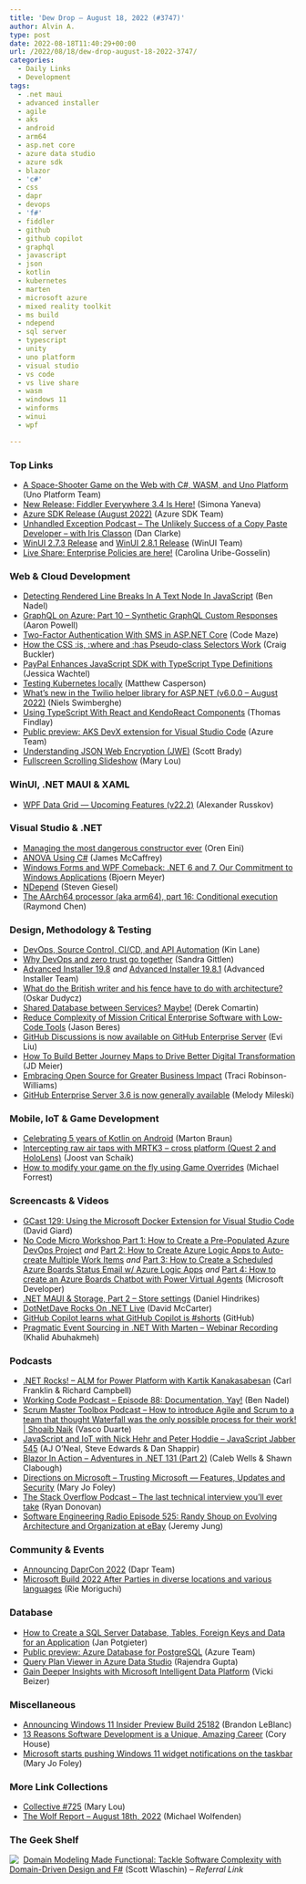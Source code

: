 ```yaml
---
title: 'Dew Drop – August 18, 2022 (#3747)'
author: Alvin A.
type: post
date: 2022-08-18T11:40:29+00:00
url: /2022/08/18/dew-drop-august-18-2022-3747/
categories:
  - Daily Links
  - Development
tags:
  - .net maui
  - advanced installer
  - agile
  - aks
  - android
  - arm64
  - asp.net core
  - azure data studio
  - azure sdk
  - blazor
  - 'c#'
  - css
  - dapr
  - devops
  - 'f#'
  - fiddler
  - github
  - github copilot
  - graphql
  - javascript
  - json
  - kotlin
  - kubernetes
  - marten
  - microsoft azure
  - mixed reality toolkit
  - ms build
  - ndepend
  - sql server
  - typescript
  - unity
  - uno platform
  - visual studio
  - vs code
  - vs live share
  - wasm
  - windows 11
  - winforms
  - winui
  - wpf

---
```

### <a name="top"></a>Top Links

  * <a href="https://platform.uno/blog/a-space-shooter-game-on-the-web-with-c-wasm-and-uno-platform/" target="_blank" rel="noopener">A Space-Shooter Game on the Web with C#, WASM, and Uno Platform</a> (Uno Platform Team)
  * <a href="https://www.telerik.com/blogs/new-release-fiddler-everywhere-3.4" target="_blank" rel="noopener">New Release: Fiddler Everywhere 3.4 Is Here!</a> (Simona Yaneva)
  * <a href="https://devblogs.microsoft.com/azure-sdk/azure-sdk-release-august-2022/" target="_blank" rel="noopener">Azure SDK Release (August 2022)</a> (Azure SDK Team)
  * <a href="https://unhandledexceptionpodcast.com/posts/0042-irisclasson/" target="_blank" rel="noopener">Unhandled Exception Podcast &#8211; The Unlikely Success of a Copy Paste Developer &#8211; with Iris Classon</a> (Dan Clarke)
  * <a href="https://github.com/microsoft/microsoft-ui-xaml/releases/tag/v2.7.3" target="_blank" rel="noopener">WinUI 2.7.3 Release</a> and <a href="https://github.com/microsoft/microsoft-ui-xaml/releases/tag/v2.8.1" target="_blank" rel="noopener">WinUI 2.8.1 Release</a> (WinUI Team)
  * <a href="https://devblogs.microsoft.com/visualstudio/ls-policies/" target="_blank" rel="noopener">Live Share: Enterprise Policies are here!</a> (Carolina Uribe-Gosselin)



### <a name="web"></a>Web & Cloud Development

  * <a href="https://www.bennadel.com/blog/4310-detecting-rendered-line-breaks-in-a-text-node-in-javascript.htm" target="_blank" rel="noopener">Detecting Rendered Line Breaks In A Text Node In JavaScript</a> (Ben Nadel)
  * <a href="https://dev.to/azure/graphql-on-azure-part-10-synthetic-graphql-custom-responses-2bkl" target="_blank" rel="noopener">GraphQL on Azure: Part 10 &#8211; Synthetic GraphQL Custom Responses</a> (Aaron Powell)
  * <a href="https://code-maze.com/aspnetcore-two-factor-authentication-sms/" target="_blank" rel="noopener">Two-Factor Authentication With SMS in ASP.NET Core</a> (Code Maze)
  * <a href="https://www.sitepoint.com/css-is-where-has-pseudo-class-selectors/?utm_source=rss" target="_blank" rel="noopener">How the CSS :is, :where and :has Pseudo-class Selectors Work</a> (Craig Buckler)
  * <a href="https://thenewstack.io/paypal-enhances-javascript-sdk-with-typescript-type-definitions/" target="_blank" rel="noopener">PayPal Enhances JavaScript SDK with TypeScript Type Definitions</a> (Jessica Wachtel)
  * <a href="https://octopus.com/blog/testing-kubernetes-locally" target="_blank" rel="noopener">Testing Kubernetes locally</a> (Matthew Casperson)
  * <a href="https://www.twilio.com/blog/whats-new-in-twilio-helper-library-for-aspnet-v6" target="_blank" rel="noopener">What&#8217;s new in the Twilio helper library for ASP.NET (v6.0.0 &#8211; August 2022)</a> (Niels Swimberghe)
  * <a href="https://www.telerik.com/blogs/using-typescript-with-react-kendoreact-components" target="_blank" rel="noopener">Using TypeScript With React and KendoReact Components</a> (Thomas Findlay)
  * <a href="https://azure.microsoft.com/en-us/updates/public-preview-aks-devx-extension-for-visual-studio-code/" target="_blank" rel="noopener">Public preview: AKS DevX extension for Visual Studio Code</a> (Azure Team)
  * <a href="https://www.scottbrady91.com/jose/json-web-encryption" target="_blank" rel="noopener">Understanding JSON Web Encryption (JWE)</a> (Scott Brady)
  * <a href="https://tympanus.net/codrops/2022/08/17/fullscreen-scrolling-slideshow/" target="_blank" rel="noopener">Fullscreen Scrolling Slideshow</a> (Mary Lou)



### <a name="silverlight"></a>WinUI, .NET MAUI & XAML

  * <a href="https://community.devexpress.com/blogs/wpf/archive/2022/08/17/wpf-data-grid-upcoming-features-v22-2.aspx" target="_blank" rel="noopener">WPF Data Grid — Upcoming Features (v22.2)</a> (Alexander Russkov)



### <a name="dotnet"></a>Visual Studio & .NET

  * <a href="https://ayende.com/blog/198081-A/managing-the-most-dangerous-constructor-ever?Key=511e7093-722f-4d0a-995f-a7fa3cfc436f" target="_blank" rel="noopener">Managing the most dangerous constructor ever</a> (Oren Eini)
  * <a href="https://visualstudiomagazine.com/articles/2022/08/17/anova-csharp.aspx" target="_blank" rel="noopener">ANOVA Using C#</a> (James McCaffrey)
  * <a href="https://www.textcontrol.com/blog/2022/08/17/windows-forms-and-wpf-comeback-net-6-and-7-our-commitment-to-windows-applications/" target="_blank" rel="noopener">Windows Forms and WPF Comeback: .NET 6 and 7. Our Commitment to Windows Applications</a> (Bjoern Meyer)
  * <a href="https://steven-giesel.com/blogPost/2448d93b-8309-4d4b-be9c-b87aa938dade" target="_blank" rel="noopener">NDepend</a> (Steven Giesel)
  * <a href="https://devblogs.microsoft.com/oldnewthing/20220817-00/?p=106998" target="_blank" rel="noopener">The AArch64 processor (aka arm64), part 16: Conditional execution</a> (Raymond Chen)



### <a name="design"></a>Design, Methodology & Testing

  * <a href="https://blog.postman.com/devops-source-control-ci-cd-and-api-automation/" target="_blank" rel="noopener">DevOps, Source Control, CI/CD, and API Automation</a> (Kin Lane)
  * <a href="https://about.gitlab.com/blog/2022/08/17/why-devops-and-zero-trust-go-together/" target="_blank" rel="noopener">Why DevOps and zero trust go together</a> (Sandra Gittlen)
  * <a href="https://www.advancedinstaller.com/release-19.8.html" target="_blank" rel="noopener">Advanced Installer 19.8</a> _and_ <a href="https://www.advancedinstaller.com/release-19.8.1.html" target="_blank" rel="noopener">Advanced Installer 19.8.1</a> (Advanced Installer Team)
  * <a href="https://event-driven.io/en/chesterton_fence_and_software_architecture/" target="_blank" rel="noopener">What do the British writer and his fence have to do with architecture?</a> (Oskar Dudycz)
  * <a href="https://codeopinion.com/shared-database-between-services-maybe/" target="_blank" rel="noopener">Shared Database between Services? Maybe!</a> (Derek Comartin)
  * <a href="https://www.infragistics.com/community/blogs/b/jason_beres/posts/enterprise-software-with-low-code-tools" target="_blank" rel="noopener">Reduce Complexity of Mission Critical Enterprise Software with Low-Code Tools</a> (Jason Beres)
  * <a href="https://github.blog/2022-08-17-github-discussions-is-now-available-on-github-enterprise-server/" target="_blank" rel="noopener">GitHub Discussions is now available on GitHub Enterprise Server</a> (Evi Liu)
  * <a href="https://jdmeier.com/journey-map-digital-transformation/" target="_blank" rel="noopener">How To Build Better Journey Maps to Drive Better Digital Transformation</a> (JD Meier)
  * <a href="https://thenewstack.io/embracing-open-source-for-greater-business-impact/" target="_blank" rel="noopener">Embracing Open Source for Greater Business Impact</a> (Traci Robinson-Williams)
  * <a href="https://github.blog/2022-08-17-github-enterprise-server-3-6-is-now-generally-available/" target="_blank" rel="noopener">GitHub Enterprise Server 3.6 is now generally available</a> (Melody Mileski)



### <a name="mobile"></a>Mobile, IoT & Game Development

  * <a href="http://android-developers.googleblog.com/2022/08/celebrating-5-years-of-kotlin-on-android.html" target="_blank" rel="noopener">Celebrating 5 years of Kotlin on Android</a> (Marton Braun)
  * <a href="https://localjoost.github.io/Intercepting-raw-air-taps-with-MRTK3-cross-platform-(Quest-2-and-HoloLens)/" target="_blank" rel="noopener">Intercepting raw air taps with MRTK3 &#8211; cross platform (Quest 2 and HoloLens)</a> (Joost van Schaik)
  * <a href="https://blog.unity.com/games/game-modification-with-game-overrides" target="_blank" rel="noopener">How to modify your game on the fly using Game Overrides</a> (Michael Forrest)



### <a name="videos"></a>Screencasts & Videos

  * <a href="https://davidgiard.com/gcast-129-using-the-microsoft-docker-extension-for-visual-studio-code" target="_blank" rel="noopener">GCast 129: Using the Microsoft Docker Extension for Visual Studio Code</a> (David Giard)
  * <a href="http://www.youtube.com/watch?v=hClhzxf7ePk" target="_blank" rel="noopener">No Code Micro Workshop Part 1: How to Create a Pre-Populated Azure DevOps Project</a> _and_ <a href="http://www.youtube.com/watch?v=e7X51cpumDE" target="_blank" rel="noopener">Part 2: How to Create Azure Logic Apps to Auto-create Multiple Work Items</a> _and_ <a href="http://www.youtube.com/watch?v=9OUqp-0L0Dw" target="_blank" rel="noopener">Part 3: How to Create a Scheduled Azure Boards Status Email w/ Azure Logic Apps</a> _and_ <a href="http://www.youtube.com/watch?v=tkLVJ3DoWkI" target="_blank" rel="noopener">Part 4: How to create an Azure Boards Chatbot with Power Virtual Agents</a> (Microsoft Developer)
  * <a href="http://www.youtube.com/watch?v=xCVZimANTmQ" target="_blank" rel="noopener">.NET MAUI & Storage, Part 2 &#8211; Store settings</a> (Daniel Hindrikes)
  * <a href="https://dotnettips.wordpress.com/2022/08/17/dotnetdave-rocks-on-net-live/" target="_blank" rel="noopener">DotNetDave Rocks On .NET Live</a> (David McCarter)
  * <a href="http://www.youtube.com/watch?v=X4UePzb1QHs" target="_blank" rel="noopener">GitHub Copilot learns what GitHub Copilot is #shorts</a> (GitHub)
  * <a href="https://blog.jetbrains.com/dotnet/2022/08/18/pragmatic-event-sourcing-in-net-with-marten-webinar-recording/" target="_blank" rel="noopener">Pragmatic Event Sourcing in .NET With Marten – Webinar Recording</a> (Khalid Abuhakmeh)



### <a name="podcasts"></a>Podcasts

  * <a href="https://www.dotnetrocks.com/default.aspx?ShowNum=1807" target="_blank" rel="noopener">.NET Rocks! &#8211; ALM for Power Platform with Kartik Kanakasabesan</a> (Carl Franklin & Richard Campbell)
  * <a href="https://www.bennadel.com/blog/4309-working-code-podcast-episode-88-documentation-yay.htm" target="_blank" rel="noopener">Working Code Podcast &#8211; Episode 88: Documentation, Yay!</a> (Ben Nadel)
  * <a href="https://scrummastertoolbox.libsyn.com/how-to-introduce-agile-and-scrum-to-a-team-that-thought-waterfall-was-the-only-possible-process-for-their-work-shoaib-naik" target="_blank" rel="noopener">Scrum Master Toolbox Podcast &#8211; How to introduce Agile and Scrum to a team that thought Waterfall was the only possible process for their work! | Shoaib Naik</a> (Vasco Duarte)
  * <a href="https://topenddevs.com/podcasts/javascript-jabber/episodes/javascript-and-iot-with-nick-hehr-and-peter-hoddie-jsj-545" target="_blank" rel="noopener">JavaScript and IoT with Nick Hehr and Peter Hoddie &#8211; JavaScript Jabber 545</a> (AJ O&#8217;Neal, Steve Edwards & Dan Shappir)
  * <a href="https://topenddevs.com/podcasts/adventures-in-net/episodes/blazor-in-action-net-131-part-2" target="_blank" rel="noopener">Blazor In Action &#8211; Adventures in .NET 131 (Part 2)</a> (Caleb Wells & Shawn Clabough)
  * <a href="https://www.directionsonmicrosoft.com/trusting-microsoft-features-updates-and-security" target="_blank" rel="noopener">Directions on Microsoft &#8211; Trusting Microsoft &#8212; Features, Updates and Security</a> (Mary Jo Foley)
  * <a href="https://stackoverflow.blog/2022/08/17/the-last-technical-interview-youll-ever-take/" target="_blank" rel="noopener">﻿The Stack Overflow Podcast &#8211; The last technical interview you’ll ever take</a> (Ryan Donovan)
  * <a href="http://se-radio.net/episode-525-randy-shoup-on-evolving-architecture-and-organization-at-ebay" target="_blank" rel="noopener">Software Engineering Radio Episode 525: Randy Shoup on Evolving Architecture and Organization at eBay</a> (Jeremy Jung)



### <a name="events"></a>Community & Events

  * <a href="https://blog.dapr.io/posts/2022/08/17/announcing-daprcon-2022/" target="_blank" rel="noopener">Announcing DaprCon 2022</a> (Dapr Team)
  * <a href="https://techcommunity.microsoft.com/t5/microsoft-mvp-award-program-blog/microsoft-build-2022-after-parties-in-diverse-locations-and/ba-p/3600562" target="_blank" rel="noopener">Microsoft Build 2022 After Parties in diverse locations and various languages</a> (Rie Moriguchi)



### <a name="sql"></a>Database

  * <a href="https://www.mssqltips.com/sqlservertip/7352/create-sql-server-database-tables-foreign-keys-data/" target="_blank" rel="noopener">How to Create a SQL Server Database, Tables, Foreign Keys and Data for an Application</a> (Jan Potgieter)
  * <a href="https://azure.microsoft.com/en-us/updates/public-preview-azure-database-for-postgresql/" target="_blank" rel="noopener">Public preview: Azure Database for PostgreSQL</a> (Azure Team)
  * <a href="https://www.mssqltips.com/sqlservertip/7351/sql-execution-plan-azure-data-studio/" target="_blank" rel="noopener">Query Plan Viewer in Azure Data Studio</a> (Rajendra Gupta)
  * <a href="https://azure.microsoft.com/blog/gain-deeper-insights-with-microsoft-intelligent-data-platform/" target="_blank" rel="noopener">Gain Deeper Insights with Microsoft Intelligent Data Platform</a> (Vicki Beizer)



### <a name="misc"></a>Miscellaneous

  * <a href="https://blogs.windows.com/windows-insider/2022/08/17/announcing-windows-11-insider-preview-build-25182/" target="_blank" rel="noopener">Announcing Windows 11 Insider Preview Build 25182</a> (Brandon LeBlanc)
  * <a href="https://www.bitnative.com/2022/08/17/13-reasons-software-development-is-a-unique-amazing-career/" target="_blank" rel="noopener">13 Reasons Software Development is a Unique, Amazing Career</a> (Cory House)
  * <a href="https://www.zdnet.com/article/microsoft-starts-pushing-windows-11-widget-notifications-on-the-taskbar/#ftag=RSSbaffb68" target="_blank" rel="noopener">Microsoft starts pushing Windows 11 widget notifications on the taskbar</a> (Mary Jo Foley)



### <a name="links"></a>More Link Collections

  * <a href="https://tympanus.net/codrops/collective/collective-725/" target="_blank" rel="noopener">Collective #725</a> (Mary Lou)
  * <a href="https://michael-wolfenden.github.io/2022/08/18/august-18th-2022/" target="_blank" rel="noopener">The Wolf Report &#8211; August 18th, 2022</a> (Michael Wolfenden)



### <a name="shelf"></a>The Geek Shelf

<a href="https://www.amazon.com/dp/1680502549/?tag=amavin-20" target="_blank" rel="noopener"><img decoding="async" align="left" style="margin: 0px 4px 0px 0px; border: 0px currentcolor; border-image: none; float: left; display: inline; background-image: none;" src="https://m.media-amazon.com/images/I/511O5zAOJiL._SS135_.jpg" border="0" /></a>&nbsp;<a href="https://www.amazon.com/dp/1680502549/?tag=amavin-20" target="_blank" rel="noopener">Domain Modeling Made Functional: Tackle Software Complexity with Domain-Driven Design and F#</a> (Scott Wlaschin) _&#8211; Referral Link_